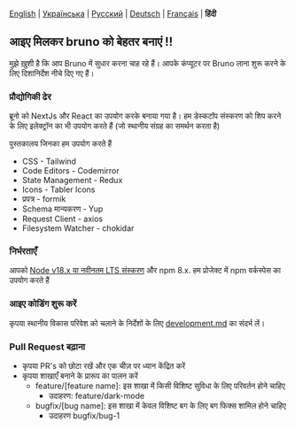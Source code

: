 [English](/docs/development.md) | [Українська](/docs/development_ua.md) | [Русский](/docs/development_ru.md) | [Deutsch](/docs/development_de.md) | [Français](/docs/development_fr.md) | **हिंदी**

## आइए मिलकर bruno को बेहतर बनाएं !!

मुझे ख़ुशी है कि आप Bruno में सुधार करना चाह रहे हैं। आपके कंप्यूटर पर Bruno लाना शुरू करने के लिए दिशानिर्देश नीचे दिए गए हैं।

### प्रौद्योगिकी ढेर

ब्रूनो को NextJs और React का उपयोग करके बनाया गया है। हम डेस्कटॉप संस्करण को शिप करने के लिए इलेक्ट्रॉन का भी उपयोग करते हैं (जो स्थानीय संग्रह का समर्थन करता है)

पुस्तकालय जिनका हम उपयोग करते हैं

- CSS - Tailwind
- Code Editors - Codemirror
- State Management - Redux
- Icons - Tabler Icons
- प्रपत्र - formik
- Schema मान्यकरण - Yup
- Request Client - axios
- Filesystem Watcher - chokidar

### निर्भरताएँ

आपको [Node v18.x या नवीनतम LTS संस्करण](https://nodejs.org/en/) और npm 8.x. हम प्रोजेक्ट में npm वर्कस्पेस का उपयोग करते हैं

### आइए कोडिंग शुरू करें

कृपया स्थानीय विकास परिवेश को चलाने के निर्देशों के लिए [development.md](docs/development.hi) का संदर्भ लें।

### Pull Request बढ़ाना

- कृपया PR's को छोटा रखें और एक चीज़ पर ध्यान केंद्रित करें
- कृपया शाखाएँ बनाने के प्रारूप का पालन करें
  - feature/[feature name]: इस शाखा में किसी विशिष्ट सुविधा के लिए परिवर्तन होने चाहिए
    - उदाहरण: feature/dark-mode
  - bugfix/[bug name]: इस शाखा में केवल विशिष्ट बग के लिए बग फिक्स शामिल होने चाहिए
    - उदाहरण bugfix/bug-1
